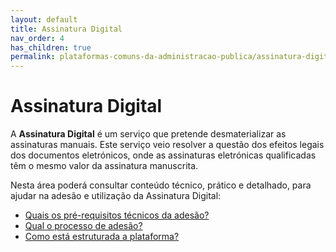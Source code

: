```yaml
---
layout: default
title: Assinatura Digital
nav_order: 4
has_children: true
permalink: plataformas-comuns-da-administracao-publica/assinatura-digital
---
```


# Assinatura Digital

A **Assinatura Digital** é um serviço que pretende desmaterializar as assinaturas manuais. Este serviço veio resolver a questão dos efeitos legais dos documentos eletrónicos, onde as assinaturas eletrónicas qualificadas têm o mesmo valor da assinatura manuscrita.

Nesta área poderá consultar conteúdo técnico, prático e detalhado, para ajudar na adesão e utilização da Assinatura Digital:

- [Quais os pré-requisitos técnicos da adesão?](quais-os-pre-requisitos-tecnicos-da-adesao.md)
- [Qual o processo de adesão?](qual-o-processo-de-adesao.md)
- [Como está estruturada a plataforma?](como-esta-estruturada-a-plataforma.md)

